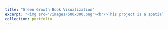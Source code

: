 ```yaml
---
title: "Green Growth Book Visualization"
excerpt: "<img src='/images/500x300.png'><br/>This project is a spatial table of contents for the published book in the scope of Natural Capital Project of Stanford University. We visualized the data of environmental projects around the world. This project is selected for the presentation in 2019 Natural Capital Symposium at Stanford University."
collection: portfolio
---
```

